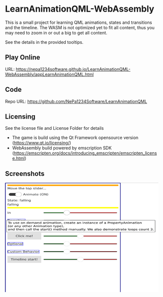 # LearnAnimationQML-WebAssembly

This is a small project for learning QML animations, states and transitions and the timeline. 
The WASM is not optimized yet to fit all content, thus you may need to zoom in or out a big to get all content.

See the details in the provided tooltips.

## Play Online

URL: https://nepa1234software.github.io/LearnAnimationQML-WebAssembly/appLearnAnimationQML.html

## Code

Repo URL: https://github.com/NePa1234Software/LearnAnimationQML

## Licensing

See the license file and License Folder for details
- The game is build using the Qt Framework opensource version (https://www.qt.io/licensing/)
- WebAssembly build powered by emscription SDK (https://emscripten.org/docs/introducing_emscripten/emscripten_license.html)

## Screenshots
<img src="docs/Screenshot1.png" width="640" height="360">

